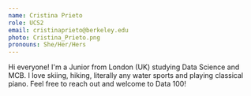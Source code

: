 ```yaml
---
name: Cristina Prieto
role: UCS2
email: cristinaprieto@berkeley.edu
photo: Cristina_Prieto.png
pronouns: She/Her/Hers
---
```

Hi everyone! I'm a Junior from London (UK) studying Data Science and MCB. I love skiing, hiking, literally any water sports and playing classical piano. Feel free to reach out and welcome to Data 100!